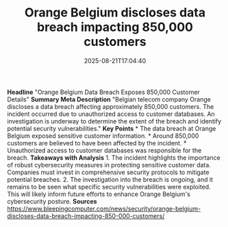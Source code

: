 ﻿---
title: "Orange Belgium discloses data breach impacting 850,000 customers"
date: "2025-08-21T17:04:40"
category: "Markets"
summary: ""
slug: "orange belgium discloses data breach impacting 850000 custom"
source_urls:
  - "https://www.bleepingcomputer.com/news/security/orange-belgium-discloses-data-breach-impacting-850-000-customers/"
seo:
  title: "Orange Belgium discloses data breach impacting 850,000 customers | Hash n Hedge"
  description: ""
  keywords: ["news", "markets", "brief"]
---
**Headline** "Orange Belgium Data Breach Exposes 850,000 Customer Details"  **Summary Meta Description** "Belgian telecom company Orange discloses a data breach affecting approximately 850,000 customers. The incident occurred due to unauthorized access to customer databases. An investigation is underway to determine the extent of the breach and identify potential security vulnerabilities."  **Key Points**  * The data breach at Orange Belgium exposed sensitive customer information. * Around 850,000 customers are believed to have been affected by the incident. * Unauthorized access to customer databases was responsible for the breach.  **Takeaways with Analysis**  1. The incident highlights the importance of robust cybersecurity measures in protecting sensitive customer data. Companies must invest in comprehensive security protocols to mitigate potential breaches. 2. The investigation into the breach is ongoing, and it remains to be seen what specific security vulnerabilities were exploited. This will likely inform future efforts to enhance Orange Belgium's cybersecurity posture.  **Sources** https://www.bleepingcomputer.com/news/security/orange-belgium-discloses-data-breach-impacting-850-000-customers/ 
